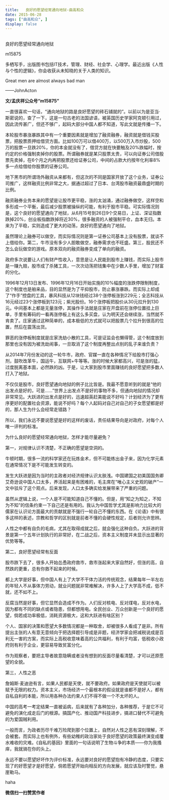 ```yaml
---
title:   良好的愿望经常通向地狱-曲高和众
date: 2015-06-28
tags: ["曲高和众", ]
display: false
---
```



## 



良好的愿望经常通向地狱




m15875




多栖写手，出版图书包括IT技术，管理、财经、社会学、心理学。最近出版《人性与个性的逻辑》，你会收获从未知晓的关于人类的知识。


Great men are almost always bad man

——JohnActon



**文/孟庆祥公众号“m15875”**



一直很喜欢一句话，“通向地狱的路是良好愿望的砖石铺就的”。以前以为是亚当·斯密说的，查了一下，这是一句古老的法国谚语，被英国历史学家阿克顿引用过，因此流传甚广，但还不够广，起码大部分中国人都不知道，写此文就是传播一下。



本轮股市暴涨暴跌其中有一个重要因素就是增加了融资融券，融资就是借钱买股票，把股票质押给借贷方面。比如100万可以借400万，以500万入市炒股，500万的股票一旦跌20%，你的本金就没有了，借贷方就在快要触及20%跌幅时，按约定的价格强制卖掉你的股票。所谓融券就是某只股票太贵，可以向证券公司借股票先卖掉，在6个月之内再把股票还给证券公司，中间的占款大约按年化利率8%多一点给借给你股票的证券公司。



地下黑市的所谓场外融资从来都有，但这次的不同是国家开放了这个业务，证券公司推广，这样融资比例非常之大，据通过超过了日本、台湾股市融资最鼎盛时期的比例。



融资融券业务本来的愿望是让股市更平稳，涨的太汹涌，通过融券做空，这样空和多形成一个平衡，最后减少股票被操纵的可能，有利于股市平稳。可实际情况则是，这个良好的愿望通向了地狱，从6月15号到26日9个交易日，上证、深证指数跌掉20%，创业板指数跌掉将近30%，很多融资的人被强制平仓，血本无归。本来为了平稳，实则造成了更大的动荡，良好的愿望通向了地狱。



虽然理论上融券可以做空，而实际情况则是第一证券公司基本上没有股票，就谈不上借给你。第二，牛市没有多少人胆敢做空，融券需求也不旺盛。第三，股民还不怎么会玩做空的游戏。原本双向的融资融券变成了单向的融资。



政府多次说要让人们有财产性收入，意思是让人民能到股市上赚钱，而实际上股市是一赚九赔，股市成了杀猪工具，一次次动荡把钱集中在少数人手里，增加了财富的分化。



1996年12月13日发布、1996年12月16日开始实施的10%幅度的涨跌停限制制度，这个制度也是舶来品，目的显然是为了平抑股市，防止暴涨暴跌。而实际上却成了“作手”控盘的工具，暴风科技从12块钱经过38个涨停板涨到229元；全志科技从16元经过23个涨停板到123元；紫光股份。16个涨停板把股价从30元拉升到130元。中间基本上都是无量涨停，其操作手法就是庄家在开盘前在涨停位置挂上巨单，手里有筹码的一看再涨停板上有这么多买盘，认为明天还会继续涨，当然就不肯卖了。庄家通过这种简单的，成本极低的方式就可以把股票几个拉升到很高的位置，然后在震荡出货。

 



罪恶的涨停板制度就是庄家洗劫小散的工具，可是证监会也懒得管，这个制度放到那里也没有因为被洗劫闹事，一旦取消了这个制度再整出点别的乱子来谁负责？

 



从2014年7月份发动的这一轮牛市，政府、官媒一直在各种情况下给股市打强心剂，鼓吹改革牛，国运牛，互联网+牛等等。涨的时候大家都高兴，可是涨的猛，过度脱离基本面，必然跌的凶。于是，让大家到股市里面赚钱的良好愿望把多数人打入了地狱。

 



不仅仅是股市，良好愿望通向地狱的例子比比皆是。我最不愿意听到的就是“他的出发点是好的，可是……”世界上出发点不是好的事物不多，但通向地狱的情况却非常常见。大跃进的出发点是好的，迅速超英赶美能说不好吗？计划经济为了更有序更好的配置社会资源，能说不好吗？每个人起码对自己对自己的子女愿望都是好的，那人生为什么会经常走错路？

 



所以，我们永远不要说愿望是好的这样的废话，责任结果导向是对政府，对每个人唯一评判的标准。

 



为什么良好的愿望经常通向地狱，怎样才能尽量避免？

 



第一，对规律认识不清楚，不正确的愿望是空洞的。

 



牛顿时期，很多一流的科学家还在玩炼金术，但不可能练出金子来，因为化学元素在通常情况下是不可能发生转变的。

 



发生大跃进是因为当时的主政者对经济规律认识太肤浅。中国建国之初美国国务卿艾奇逊说中国人口太多，养活起来是有困难的，毛主席在“唯心主义史观的破产”一文中驳斥了这个观点。后来发现，人口太多确实给发展带来了严重的问题。



虽然从逻辑上说，一个人是不可能知道自己不懂的。但是，用“知之为知之，不知为不知”的信条约束一下自己还是有用的。我认为中国哲学尤其是影响力比较大的儒家在认识论方面最大的贡献就是不强行一轮自己不懂的东西。在《论语》中有很多这样的表述，宗教和哲学的区别就是前者不懂的会硬性规定，后者则允许思辨。



人性之中都有自负的毛病，尤其在取得成就之后，就会强化这种自负。大跃进的背景是第一个五年计划执行的非常好，在二战之后，资本主义制度并未显示出显著的优势等等。



第二，良好愿望经常有反面



股市跌下去了，很多人开始怂恿政府救市，救市涨起来大家自然好，但涨的高，自然跌的更重，总有你救不起来的时候。



都上大学是好事，但中国人有上了大学不干体力活的传统观念，结果每年一半左右的年轻人不从事体力劳动，就业问题就非常难解决，许多人上了大学高不成，低不就，还不如不上。



反腐当然是好事，但它显然会造成不作为。人们反对核电、反对煤电，反对水电，因为都有不同的缺点或者隐患，但都想用电。全民创业、万众创新是一个良好的愿望，倘若成功率极低，消耗资源极大，这和大跃进有啥区别？



个人、国家的决策和愿望大多数情况都是一种取舍，却被很多人看成了是非。所有提出主张的人有意无意倾向于把选择题引导成是非题，经济学家会把减税说成是百利无一害的方案，而实际上高税收意味着高的公共福利，有利于均富，低税收小政府则有利于企业，更容易导致贫富分化。



作为观察者，要把主导者故意隐瞒或者没有想到的反面尽量看清楚，才可以还原愿望的全貌。



第三，人性之恶



詹姆斯·麦迪逊有言，如果人民都是天使，就不要政府。如果政府是天使就可以被赋予无限的权力。资本主义，市场经济一个最根本的假设就是谁都不是好人，都有自私自利的本能，所以用各种办法约束人们不得不做一个不太坏的人。



中国的高考一考定结果一直被诟病，后来就有了各种加分，各种推荐，于是它不可避免的演化成走后门的根源。搞国产化、推动国产科技进步，搞进口替代不可避免的为爱国贼利用。



一般而言，为政者历尽千难万险爬到那个位置上，自然对人性之恶有深刻理解，不会被套。而实际上也有例外，有些幼稚的政治家处于良好愿望的政策最终演变成覆水难收的灾难。《自私的基因》里面的一句话说明了生物斗争的本质——你为我搔痒，我就骑在你的头上。



永远不要以愿望好坏作为评价标准，永远要对良好的愿望抱有冷静的态度，只要实现了的好愿望才是好愿望，倘若愿望开始向相反的方向发展，就应该及时警觉，悬崖勒马。

haha


**微信扫一扫赞赏作者**